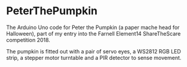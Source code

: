 # PeterThePumpkin
The Arduino Uno code for Peter the Pumpkin (a paper mache head for Halloween), part of my entry into the Farnell Element14 ShareTheScare competition 2018.

The pumpkin is fitted out with a pair of servo eyes, a WS2812 RGB LED strip, a stepper motor turntable and a PIR detector to sense movement.


